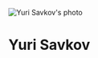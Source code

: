 ![Yuri Savkov's photo](https://sun9-47.userapi.com/sun9-16/impf/c837321/v837321243/5243d/OsvvJ9U1svI.jpgs)

# Yuri Savkov
